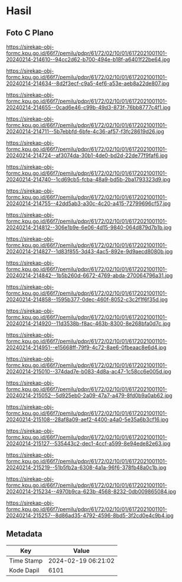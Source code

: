# Hasil

## Foto C Plano

https://sirekap-obj-formc.kpu.go.id/66f7/pemilu/pdpr/61/72/02/10/01/6172021001101-20240214-214610--94cc2d62-b700-494e-b18f-a6401f22be64.jpg

https://sirekap-obj-formc.kpu.go.id/66f7/pemilu/pdpr/61/72/02/10/01/6172021001101-20240214-214634--8d2f3ecf-c9a5-4ef6-a53e-aeb8a22de807.jpg

https://sirekap-obj-formc.kpu.go.id/66f7/pemilu/pdpr/61/72/02/10/01/6172021001101-20240214-214655--0cad6e46-c99b-49d3-873f-76bb8777c4f1.jpg

https://sirekap-obj-formc.kpu.go.id/66f7/pemilu/pdpr/61/72/02/10/01/6172021001101-20240214-214711--5b7ebbfd-6bfe-4c36-af57-f3fc28619d26.jpg

https://sirekap-obj-formc.kpu.go.id/66f7/pemilu/pdpr/61/72/02/10/01/6172021001101-20240214-214724--af3074da-30b1-4de0-bd2d-22de77f9faf6.jpg

https://sirekap-obj-formc.kpu.go.id/66f7/pemilu/pdpr/61/72/02/10/01/6172021001101-20240214-214740--1cd69cb5-fcba-48a9-bd5b-2ba1793323d9.jpg

https://sirekap-obj-formc.kpu.go.id/66f7/pemilu/pdpr/61/72/02/10/01/6172021001101-20240214-214755--42dd5ab3-a30c-4c20-a415-72799696cf57.jpg

https://sirekap-obj-formc.kpu.go.id/66f7/pemilu/pdpr/61/72/02/10/01/6172021001101-20240214-214812--306e1b9e-6e06-4d15-9840-064d879d7b1b.jpg

https://sirekap-obj-formc.kpu.go.id/66f7/pemilu/pdpr/61/72/02/10/01/6172021001101-20240214-214827--1d83f855-3d43-4ac5-892e-9d9aecd8080b.jpg

https://sirekap-obj-formc.kpu.go.id/66f7/pemilu/pdpr/61/72/02/10/01/6172021001101-20240214-214842--1b5b260d-6672-4769-abda-270064796a31.jpg

https://sirekap-obj-formc.kpu.go.id/66f7/pemilu/pdpr/61/72/02/10/01/6172021001101-20240214-214858--1595b377-0dec-460f-8052-c3c2f1f6f35d.jpg

https://sirekap-obj-formc.kpu.go.id/66f7/pemilu/pdpr/61/72/02/10/01/6172021001101-20240214-214920--11d3538b-f8ac-463b-8300-8e268bfa0d7c.jpg

https://sirekap-obj-formc.kpu.go.id/66f7/pemilu/pdpr/61/72/02/10/01/6172021001101-20240214-214951--e15668ff-79f9-4c72-8ae6-0fbeaac8e6d4.jpg

https://sirekap-obj-formc.kpu.go.id/66f7/pemilu/pdpr/61/72/02/10/01/6172021001101-20240214-215010--374dad7e-b083-4d8a-ac47-1c58cc6e005d.jpg

https://sirekap-obj-formc.kpu.go.id/66f7/pemilu/pdpr/61/72/02/10/01/6172021001101-20240214-215052--5d925eb0-2a09-47a7-a479-8fd0b9a0ab62.jpg

https://sirekap-obj-formc.kpu.go.id/66f7/pemilu/pdpr/61/72/02/10/01/6172021001101-20240214-215108--28af8a09-aef2-4400-a4a0-5e35a6b3cf16.jpg

https://sirekap-obj-formc.kpu.go.id/66f7/pemilu/pdpr/61/72/02/10/01/6172021001101-20240214-215127--535443c2-dec1-4ccf-a599-8e94ede82e63.jpg

https://sirekap-obj-formc.kpu.go.id/66f7/pemilu/pdpr/61/72/02/10/01/6172021001101-20240214-215219--51b5fb2a-6308-4a1a-96f6-378fb48a0c1b.jpg

https://sirekap-obj-formc.kpu.go.id/66f7/pemilu/pdpr/61/72/02/10/01/6172021001101-20240214-215234--4970b9ca-623b-4568-8232-0db009865084.jpg

https://sirekap-obj-formc.kpu.go.id/66f7/pemilu/pdpr/61/72/02/10/01/6172021001101-20240214-215257--8d86ad35-4792-4596-8bd5-3f2cd0e4c9b4.jpg


## Metadata

| Key        | Value               |
| ---------- | ------------------- |
| Time Stamp | 2024-02-19 06:21:02 |
| Kode Dapil | 6101                |



